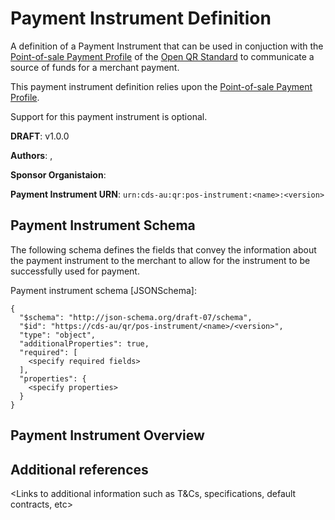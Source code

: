 
# <Instrument Name> Payment Instrument Definition

A definition of a Payment Instrument that can be used in conjuction with the [Point-of-sale Payment Profile](../payment-profile.md) of the [Open QR Standard](../open-qr-standard.md) to communicate a source of funds for a merchant payment.

This payment instrument definition relies upon the [Point-of-sale Payment Profile](../payment-profile.md).

Support for this payment instrument is optional.

**DRAFT**: v1.0.0

**Authors**:	<author1>, <author2>

**Sponsor Organistaion**:	<organisation>

**Payment Instrument URN**: `urn:cds-au:qr:pos-instrument:<name>:<version>`

## Payment Instrument Schema

The following schema defines the fields that convey the information about the payment instrument to the merchant to allow for the instrument to be successfully used for payment.

<add any other clarifying information here>

Payment instrument schema [JSONSchema]:

```
{
  "$schema": "http://json-schema.org/draft-07/schema",
  "$id": "https://cds-au/qr/pos-instrument/<name>/<version>",
  "type": "object",
  "additionalProperties": true,
  "required": [
    <specify required fields>
  ],
  "properties": {
    <specify properties>
  }
}
```

## Payment Instrument Overview

<Provide any overview information related to the Payment Instrument>

## Additional references

<Links to additional information such as T&Cs, specifications, default contracts, etc>
